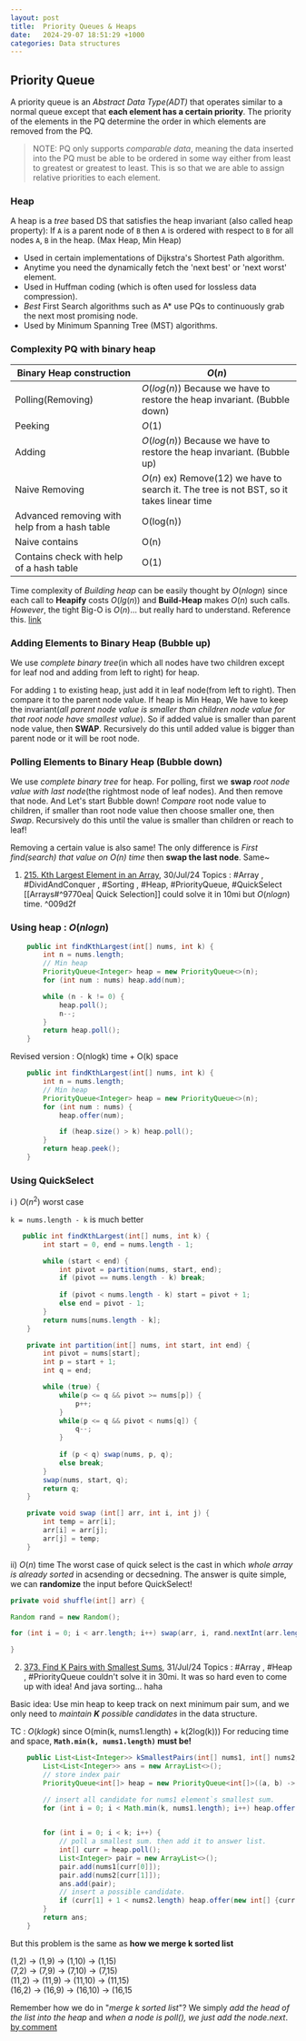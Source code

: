 ```yaml
---
layout: post
title:  Priority Queues & Heaps
date:   2024-29-07 18:51:29 +1000
categories: Data structures
--- 
```

## Priority Queue
A priority queue is an _Abstract Data Type(ADT)_ that operates similar to a normal queue except that __each element has a certain priority__. The priority of the elements in the PQ determine the order in which elements are removed from the PQ.

>NOTE: PQ only supports _comparable data_, meaning the data inserted into the PQ must be able to be ordered in some way either from least to greatest or greatest to least. This is so that we are able to assign relative priorities to each element.

### Heap
A heap is a _tree_ based DS that satisfies the heap invariant (also called heap property): If `A` is a parent node of `B` then `A` is ordered with respect to `B` for all nodes `A`, `B` in the heap.
(Max Heap, Min Heap)

- Used in certain implementations of Dijkstra's Shortest Path algorithm.
- Anytime you need the dynamically fetch the 'next best' or 'next worst' element.
- Used in Huffman coding (which is often used for lossless data compression).
- _Best_ First Search algorithms such as A* use PQs to continuously grab the next most promising node.
- Used by Minimum Spanning Tree (MST) algorithms.

### Complexity PQ with binary heap
Binary Heap construction | $O(n)$
---------|---------
Polling(Removing) | $O(log(n))$ Because we have to restore the heap invariant. (Bubble down)
Peeking | $O(1)$
Adding | $O(log(n))$ Because we have to restore the heap invariant. (Bubble up)
Naive Removing | $O(n)$ ex) Remove(12) we have to search it. The tree is not BST, so it takes linear time
Advanced removing with help from a hash table | O(log(n))
Naive contains | O(n)
Contains check with help of a hash table | O(1)

Time complexity of _Building heap_ can be easily thought by $O(nlogn)$ since each call to **Heapify** costs $O(lg(n))$ and **Build-Heap** makes $O(n)$ such calls.
_However_, the tight Big-O is $O(n)$... but really hard to understand.
Reference this. [link](https://www.geeksforgeeks.org/time-complexity-of-building-a-heap/)

### Adding Elements to Binary Heap (Bubble up)
We use _complete binary tree_(in which all nodes have two children except for leaf nod and adding from left to right) for heap.

For adding `1` to existing heap, just add it in leaf node(from left to right). Then compare it to the parent node value. If  heap is Min Heap, We have to keep the invariant(_all parent node value is smaller than children node value for that root node have smallest value_). So if added value is smaller than parent node value, then __SWAP__. Recursively do this until added value is bigger than parent node or it will be root node.

### Polling Elements to Binary Heap (Bubble down)
We use _complete binary tree_ for heap.
For polling, first we __swap__ _root node value with last node_(the rightmost node of leaf nodes). And then remove that node. And Let's start Bubble down! _Compare_ root node value to children, if smaller than root node value then choose smaller one, then _Swap_. Recursively do this until the value is smaller than children or reach to leaf!

Removing a certain value is also same! The only difference is _First find(search) that value on O(n) time_ then __swap the last node__. Same~ 

1. [215. Kth Largest Element in an Array](https://leetcode.com/problems/kth-largest-element-in-an-array/), 30/Jul/24
Topics : #Array , #DividAndConquer , #Sorting , #Heap, #PriorityQueue, #QuickSelect
[[Arrays#^9770ea| Quick Selection]]
could solve it in 10mi but $O(nlogn)$ time. ^009d2f

### Using heap : $O(nlogn)$
```java
    public int findKthLargest(int[] nums, int k) {
        int n = nums.length;
        // Min heap
        PriorityQueue<Integer> heap = new PriorityQueue<>(n);
        for (int num : nums) heap.add(num);

        while (n - k != 0) {
            heap.poll();
            n--;
        }
        return heap.poll();
    }
```

Revised version : O(nlogk) time + O(k) space
```java
    public int findKthLargest(int[] nums, int k) {
        int n = nums.length;
        // Min heap
        PriorityQueue<Integer> heap = new PriorityQueue<>(n);
        for (int num : nums) {
            heap.offer(num);

            if (heap.size() > k) heap.poll();
        }
        return heap.peek();
    }
```

### Using QuickSelect 
i ) $O(n^2)$ worst case

`k = nums.length - k` is much better
```java
   public int findKthLargest(int[] nums, int k) {
        int start = 0, end = nums.length - 1;

        while (start < end) {
            int pivot = partition(nums, start, end);
            if (pivot == nums.length - k) break;
            
            if (pivot < nums.length - k) start = pivot + 1;
            else end = pivot - 1;
        }
        return nums[nums.length - k];
    }

    private int partition(int[] nums, int start, int end) {
        int pivot = nums[start];
        int p = start + 1;
        int q = end;

        while (true) {
            while(p <= q && pivot >= nums[p]) {
                p++;
            }
            while(p <= q && pivot < nums[q]) {
                q--;
            }
              
            if (p < q) swap(nums, p, q);
            else break;
        }
        swap(nums, start, q);
        return q;     
    }

    private void swap (int[] arr, int i, int j) {
        int temp = arr[i];
        arr[i] = arr[j];
        arr[j] = temp;
    }
```

ii) $O(n)$ time
The worst case of quick select is the cast in which _whole array is already sorted_ in acsending or decsedning.
The answer is quite simple, we can __randomize__ the input before QuickSelect!

```java
private void shuffle(int[] arr) {

Random rand = new Random();

for (int i = 0; i < arr.length; i++) swap(arr, i, rand.nextInt(arr.length));

}
```

2. [373. Find K Pairs with Smallest Sums](https://leetcode.com/problems/find-k-pairs-with-smallest-sums/), 31/Jul/24
Topics : #Array , #Heap , #PriorityQueue 
couldn't solve it in 30mi. It was so hard even to come up with idea!
And java sorting... haha

Basic idea: Use min heap to keep track on next minimum pair sum, and we only need to _maintain __K__ possible candidates_ in the data structure.

TC : $O(klogk)$ since O(min(k, nums1.length) +  k(2log(k)))
For reducing time and space, __`Math.min(k, nums1.length)` must be!__
```java
    public List<List<Integer>> kSmallestPairs(int[] nums1, int[] nums2, int k) {
        List<List<Integer>> ans = new ArrayList<>();
        // store index pair
        PriorityQueue<int[]> heap = new PriorityQueue<int[]>((a, b) -> (nums1[a[0]]+nums2[a[1]]) - (nums1[b[0]]+nums2[b[1]]));

        // insert all candidate for nums1 element`s smallest sum.
        for (int i = 0; i < Math.min(k, nums1.length); i++) heap.offer(new int[] {i, 0});
        

        for (int i = 0; i < k; i++) {
            // poll a smallest sum. then add it to answer list.
            int[] curr = heap.poll();
            List<Integer> pair = new ArrayList<>();
            pair.add(nums1[curr[0]]);
            pair.add(nums2[curr[1]]);
            ans.add(pair);
            // insert a possible candidate.
            if (curr[1] + 1 < nums2.length) heap.offer(new int[] {curr[0], curr[1] + 1});
        }
        return ans;
    }
```

But this problem is the same as __how we merge k sorted list__

(1,2) -> (1,9) -> (1,10) -> (1,15)  
(7,2) -> (7,9) -> (7,10) -> (7,15)  
(11,2) -> (11,9) -> (11,10) -> (11,15)  
(16,2) -> (16,9) -> (16,10) -> (16,15

Remember how we do in "_merge k sorted list_"? We simply _add the head of the list into the heap_ and _when a node is poll(), we just add the node.next_.
[by comment](https://leetcode.com/problems/find-k-pairs-with-smallest-sums/solutions/84551/simple-java-o-klogk-solution-with-explanation/comments/232946)